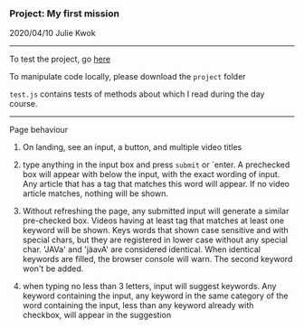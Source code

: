 ### Project: My first mission

2020/04/10 Julie Kwok

* * *
To test the project, go [here]()

To manipulate code locally, please download the `project` folder

`test.js` contains tests of methods about which I read during the day course.

* * *
Page behaviour

1. On landing, see an input, a button, and multiple video titles
   
2. type anything in the input box and press `submit` or `enter. A prechecked box will appear with below the input, with the exact wording of input. Any article that has a tag that matches this word will appear. If no video article matches, nothing will be shown.

3. Without refreshing the page, any submitted input will generate a similar pre-checked box. Videos having at least tag that matches at least one keyword will be shown. Keys words that shown case sensitive and with special chars, but they are registered in lower case without any special char. 'JAVa' and 'jàavA' are considered identical. When identical keywords are filled, the browser console will warn. The second keyword won't be added.

4. when typing no less than 3 letters, input will suggest keywords. Any keyword containing the input, any keyword in the same category of the word containing the input, less than any keyword already with checkbox, will appear in the suggestion